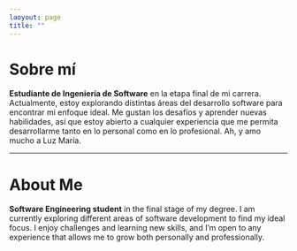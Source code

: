 ```yaml
---
laoyout: page
title: ""
---
```


# Sobre mí

**Estudiante de Ingeniería de Software** en la etapa final de mi carrera. Actualmente, estoy explorando distintas áreas del desarrollo software para encontrar mi enfoque ideal. Me gustan los desafíos y aprender nuevas habilidades, así que estoy abierto a cualquier experiencia que me permita desarrollarme tanto en lo personal como en lo profesional. Ah, y amo mucho a Luz María.

---

# About Me

**Software Engineering student** in the final stage of my degree. I am currently exploring different areas of software development to find my ideal focus. I enjoy challenges and learning new skills, and I’m open to any experience that allows me to grow both personally and professionally.
